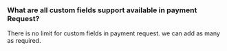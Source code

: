 ### What are all custom fields support available in payment Request?

There is no limit for custom fields in payment request. we can add as many as required.